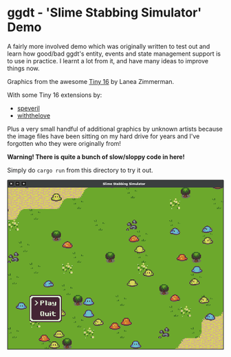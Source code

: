 # ggdt - 'Slime Stabbing Simulator' Demo

A fairly more involved demo which was originally written to test out and learn how good/bad ggdt's entity,
events and state management support is to use in practice. I learnt a lot from it, and have many ideas to improve 
things now.

Graphics from the awesome [Tiny 16](https://sharm.itch.io/tiny16) by Lanea Zimmerman.

With some Tiny 16 extensions by:

* [speveril](https://opengameart.org/content/tiny-16-basic?page=1#comment-61618)
* [withthelove](https://opengameart.org/content/tiny-16-expanded-character-sprites)

Plus a very small handful of additional graphics by unknown artists because the image files have been sitting on my
hard drive for years and I've forgotten who they were originally from!

**Warning! There is quite a bunch of slow/sloppy code in here!**

Simply do `cargo run` from this directory to try it out.

![](screenshot.png)
